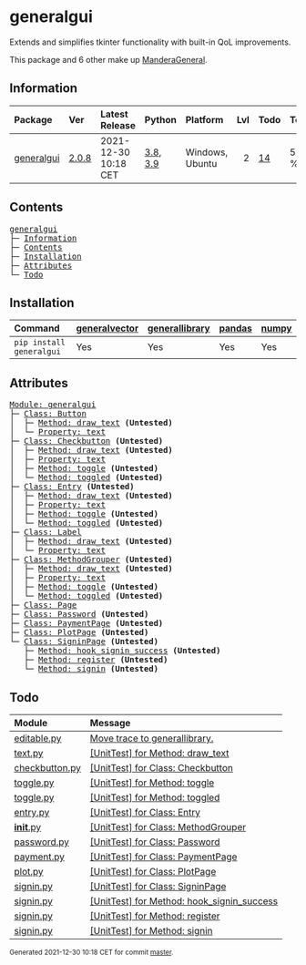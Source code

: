 # generalgui
Extends and simplifies tkinter functionality with built-in QoL improvements.

This package and 6 other make up [ManderaGeneral](https://github.com/ManderaGeneral).

## Information
| Package                                                    | Ver                                           | Latest Release       | Python                                                                                                                   | Platform        |   Lvl | Todo                                                    | Tests   |
|:-----------------------------------------------------------|:----------------------------------------------|:---------------------|:-------------------------------------------------------------------------------------------------------------------------|:----------------|------:|:--------------------------------------------------------|:--------|
| [generalgui](https://github.com/ManderaGeneral/generalgui) | [2.0.8](https://pypi.org/project/generalgui/) | 2021-12-30 10:18 CET | [3.8](https://www.python.org/downloads/release/python-380/), [3.9](https://www.python.org/downloads/release/python-390/) | Windows, Ubuntu |     2 | [14](https://github.com/ManderaGeneral/generalgui#Todo) | 55.1 %  |

## Contents
<pre>
<a href='#generalgui'>generalgui</a>
├─ <a href='#Information'>Information</a>
├─ <a href='#Contents'>Contents</a>
├─ <a href='#Installation'>Installation</a>
├─ <a href='#Attributes'>Attributes</a>
└─ <a href='#Todo'>Todo</a>
</pre>

## Installation
| Command                  | <a href='https://pypi.org/project/generalvector'>generalvector</a>   | <a href='https://pypi.org/project/generallibrary'>generallibrary</a>   | <a href='https://pypi.org/project/pandas'>pandas</a>   | <a href='https://pypi.org/project/numpy'>numpy</a>   |
|:-------------------------|:---------------------------------------------------------------------|:-----------------------------------------------------------------------|:-------------------------------------------------------|:-----------------------------------------------------|
| `pip install generalgui` | Yes                                                                  | Yes                                                                    | Yes                                                    | Yes                                                  |

## Attributes
<pre>
<a href='https://github.com/ManderaGeneral/generalgui/blob/master/generalgui/__init__.py#L1'>Module: generalgui</a>
├─ <a href='https://github.com/ManderaGeneral/generalgui/blob/master/generalgui/elements/button.py#L8'>Class: Button</a>
│  ├─ <a href='https://github.com/ManderaGeneral/generalgui/blob/master/generalgui/properties/text.py#L34'>Method: draw_text</a> <b>(Untested)</b>
│  └─ <a href='https://github.com/ManderaGeneral/generalgui/blob/master/generalgui/properties/text.py#L19'>Property: text</a>
├─ <a href='https://github.com/ManderaGeneral/generalgui/blob/master/generalgui/elements/checkbutton.py#L10'>Class: Checkbutton</a> <b>(Untested)</b>
│  ├─ <a href='https://github.com/ManderaGeneral/generalgui/blob/master/generalgui/properties/text.py#L34'>Method: draw_text</a> <b>(Untested)</b>
│  ├─ <a href='https://github.com/ManderaGeneral/generalgui/blob/master/generalgui/properties/text.py#L19'>Property: text</a>
│  ├─ <a href='https://github.com/ManderaGeneral/generalgui/blob/master/generalgui/properties/toggle.py#L23'>Method: toggle</a> <b>(Untested)</b>
│  └─ <a href='https://github.com/ManderaGeneral/generalgui/blob/master/generalgui/properties/toggle.py#L20'>Method: toggled</a> <b>(Untested)</b>
├─ <a href='https://github.com/ManderaGeneral/generalgui/blob/master/generalgui/elements/entry.py#L10'>Class: Entry</a> <b>(Untested)</b>
│  ├─ <a href='https://github.com/ManderaGeneral/generalgui/blob/master/generalgui/properties/text.py#L34'>Method: draw_text</a> <b>(Untested)</b>
│  ├─ <a href='https://github.com/ManderaGeneral/generalgui/blob/master/generalgui/properties/text.py#L19'>Property: text</a>
│  ├─ <a href='https://github.com/ManderaGeneral/generalgui/blob/master/generalgui/properties/toggle.py#L23'>Method: toggle</a> <b>(Untested)</b>
│  └─ <a href='https://github.com/ManderaGeneral/generalgui/blob/master/generalgui/properties/toggle.py#L20'>Method: toggled</a> <b>(Untested)</b>
├─ <a href='https://github.com/ManderaGeneral/generalgui/blob/master/generalgui/elements/label.py#L8'>Class: Label</a>
│  ├─ <a href='https://github.com/ManderaGeneral/generalgui/blob/master/generalgui/properties/text.py#L34'>Method: draw_text</a> <b>(Untested)</b>
│  └─ <a href='https://github.com/ManderaGeneral/generalgui/blob/master/generalgui/properties/text.py#L19'>Property: text</a>
├─ <a href='https://github.com/ManderaGeneral/generalgui/blob/master/generalgui/__init__.py#L12'>Class: MethodGrouper</a> <b>(Untested)</b>
│  ├─ <a href='https://github.com/ManderaGeneral/generalgui/blob/master/generalgui/properties/text.py#L34'>Method: draw_text</a> <b>(Untested)</b>
│  ├─ <a href='https://github.com/ManderaGeneral/generalgui/blob/master/generalgui/properties/text.py#L19'>Property: text</a>
│  ├─ <a href='https://github.com/ManderaGeneral/generalgui/blob/master/generalgui/properties/toggle.py#L23'>Method: toggle</a> <b>(Untested)</b>
│  └─ <a href='https://github.com/ManderaGeneral/generalgui/blob/master/generalgui/properties/toggle.py#L20'>Method: toggled</a> <b>(Untested)</b>
├─ <a href='https://github.com/ManderaGeneral/generalgui/blob/master/generalgui/elements/page.py#L8'>Class: Page</a>
├─ <a href='https://github.com/ManderaGeneral/generalgui/blob/master/generalgui/elements/subelements/password.py#L5'>Class: Password</a> <b>(Untested)</b>
├─ <a href='https://github.com/ManderaGeneral/generalgui/blob/master/generalgui/pages/payment.py#L7'>Class: PaymentPage</a> <b>(Untested)</b>
├─ <a href='https://github.com/ManderaGeneral/generalgui/blob/master/generalgui/pages/plot.py#L5'>Class: PlotPage</a> <b>(Untested)</b>
└─ <a href='https://github.com/ManderaGeneral/generalgui/blob/master/generalgui/pages/signin.py#L5'>Class: SigninPage</a> <b>(Untested)</b>
   ├─ <a href='https://github.com/ManderaGeneral/generalgui/blob/master/generalgui/pages/signin.py#L22'>Method: hook_signin_success</a> <b>(Untested)</b>
   ├─ <a href='https://github.com/ManderaGeneral/generalgui/blob/master/generalgui/pages/signin.py#L34'>Method: register</a> <b>(Untested)</b>
   └─ <a href='https://github.com/ManderaGeneral/generalgui/blob/master/generalgui/pages/signin.py#L24'>Method: signin</a> <b>(Untested)</b>
</pre>

## Todo
| Module                                                                                                                            | Message                                                                                                                                              |
|:----------------------------------------------------------------------------------------------------------------------------------|:-----------------------------------------------------------------------------------------------------------------------------------------------------|
| <a href='https://github.com/ManderaGeneral/generalgui/blob/master/generalgui/properties/editable.py#L1'>editable.py</a>           | <a href='https://github.com/ManderaGeneral/generalgui/blob/master/generalgui/properties/editable.py#L5'>Move trace to generallibrary.</a>            |
| <a href='https://github.com/ManderaGeneral/generalgui/blob/master/generalgui/properties/text.py#L1'>text.py</a>                   | <a href='https://github.com/ManderaGeneral/generalgui/blob/master/generalgui/properties/text.py#L34'>[UnitTest] for Method: draw_text</a>            |
| <a href='https://github.com/ManderaGeneral/generalgui/blob/master/generalgui/elements/checkbutton.py#L1'>checkbutton.py</a>       | <a href='https://github.com/ManderaGeneral/generalgui/blob/master/generalgui/elements/checkbutton.py#L10'>[UnitTest] for Class: Checkbutton</a>      |
| <a href='https://github.com/ManderaGeneral/generalgui/blob/master/generalgui/properties/toggle.py#L1'>toggle.py</a>               | <a href='https://github.com/ManderaGeneral/generalgui/blob/master/generalgui/properties/toggle.py#L23'>[UnitTest] for Method: toggle</a>             |
| <a href='https://github.com/ManderaGeneral/generalgui/blob/master/generalgui/properties/toggle.py#L1'>toggle.py</a>               | <a href='https://github.com/ManderaGeneral/generalgui/blob/master/generalgui/properties/toggle.py#L20'>[UnitTest] for Method: toggled</a>            |
| <a href='https://github.com/ManderaGeneral/generalgui/blob/master/generalgui/elements/entry.py#L1'>entry.py</a>                   | <a href='https://github.com/ManderaGeneral/generalgui/blob/master/generalgui/elements/entry.py#L10'>[UnitTest] for Class: Entry</a>                  |
| <a href='https://github.com/ManderaGeneral/generalgui/blob/master/generalgui/__init__.py#L1'>__init__.py</a>                      | <a href='https://github.com/ManderaGeneral/generalgui/blob/master/generalgui/__init__.py#L12'>[UnitTest] for Class: MethodGrouper</a>                |
| <a href='https://github.com/ManderaGeneral/generalgui/blob/master/generalgui/elements/subelements/password.py#L1'>password.py</a> | <a href='https://github.com/ManderaGeneral/generalgui/blob/master/generalgui/elements/subelements/password.py#L5'>[UnitTest] for Class: Password</a> |
| <a href='https://github.com/ManderaGeneral/generalgui/blob/master/generalgui/pages/payment.py#L1'>payment.py</a>                  | <a href='https://github.com/ManderaGeneral/generalgui/blob/master/generalgui/pages/payment.py#L7'>[UnitTest] for Class: PaymentPage</a>              |
| <a href='https://github.com/ManderaGeneral/generalgui/blob/master/generalgui/pages/plot.py#L1'>plot.py</a>                        | <a href='https://github.com/ManderaGeneral/generalgui/blob/master/generalgui/pages/plot.py#L5'>[UnitTest] for Class: PlotPage</a>                    |
| <a href='https://github.com/ManderaGeneral/generalgui/blob/master/generalgui/pages/signin.py#L1'>signin.py</a>                    | <a href='https://github.com/ManderaGeneral/generalgui/blob/master/generalgui/pages/signin.py#L5'>[UnitTest] for Class: SigninPage</a>                |
| <a href='https://github.com/ManderaGeneral/generalgui/blob/master/generalgui/pages/signin.py#L1'>signin.py</a>                    | <a href='https://github.com/ManderaGeneral/generalgui/blob/master/generalgui/pages/signin.py#L22'>[UnitTest] for Method: hook_signin_success</a>     |
| <a href='https://github.com/ManderaGeneral/generalgui/blob/master/generalgui/pages/signin.py#L1'>signin.py</a>                    | <a href='https://github.com/ManderaGeneral/generalgui/blob/master/generalgui/pages/signin.py#L34'>[UnitTest] for Method: register</a>                |
| <a href='https://github.com/ManderaGeneral/generalgui/blob/master/generalgui/pages/signin.py#L1'>signin.py</a>                    | <a href='https://github.com/ManderaGeneral/generalgui/blob/master/generalgui/pages/signin.py#L24'>[UnitTest] for Method: signin</a>                  |

<sup>
Generated 2021-12-30 10:18 CET for commit <a href='https://github.com/ManderaGeneral/generalgui/commit/master'>master</a>.
</sup>
